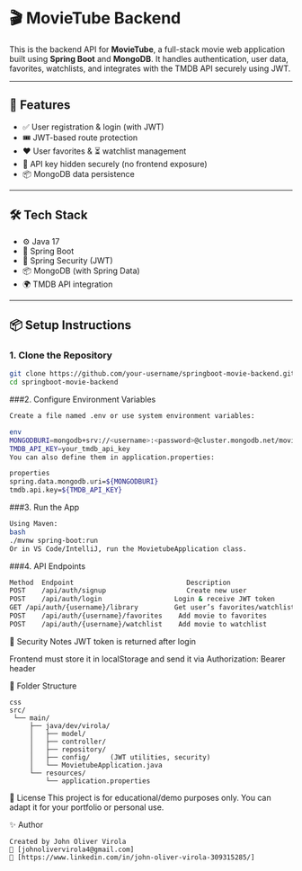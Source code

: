# 🎬 MovieTube Backend

This is the backend API for **MovieTube**, a full-stack movie web application built using **Spring Boot** and **MongoDB**. It handles authentication, user data, favorites, watchlists, and integrates with the TMDB API securely using JWT.

---

## 🚀 Features

- ✅ User registration & login (with JWT)
- 🎟 JWT-based route protection
- ❤️ User favorites & ⏳ watchlist management
- 🔐 API key hidden securely (no frontend exposure)
- 📦 MongoDB data persistence

---

## 🛠 Tech Stack

- ⚙️ Java 17
- 🌱 Spring Boot
- 🔐 Spring Security (JWT)
- 📦 MongoDB (with Spring Data)
- 🌍 TMDB API integration

---

## 📦 Setup Instructions

### 1. Clone the Repository


```bash
git clone https://github.com/your-username/springboot-movie-backend.git
cd springboot-movie-backend

```
###2. Configure Environment Variables

```bash
Create a file named .env or use system environment variables:

env
MONGODBURI=mongodb+srv://<username>:<password>@cluster.mongodb.net/movietube
TMDB_API_KEY=your_tmdb_api_key
You can also define them in application.properties:

properties
spring.data.mongodb.uri=${MONGODBURI}
tmdb.api.key=${TMDB_API_KEY}
```
###3. Run the App
```bash
Using Maven:
bash
./mvnw spring-boot:run
Or in VS Code/IntelliJ, run the MovietubeApplication class.

```
###4. API Endpoints
```bash
Method	Endpoint	                        Description
POST	/api/auth/signup	                Create new user
POST	/api/auth/login	                 Login & receive JWT token
GET	/api/auth/{username}/library	     Get user’s favorites/watchlist
POST	/api/auth/{username}/favorites	  Add movie to favorites
POST	/api/auth/{username}/watchlist	  Add movie to watchlist
```
🔐 Security Notes
JWT token is returned after login

Frontend must store it in localStorage and send it via Authorization: Bearer <token> header

📁 Folder Structure
```
css
src/
 └── main/
     ├── java/dev/virola/
     │   ├── model/
     │   ├── controller/
     │   ├── repository/
     │   ├── config/     (JWT utilities, security)
     │   └── MovietubeApplication.java
     └── resources/
         └── application.properties
```
🤝 License
This project is for educational/demo purposes only. You can adapt it for your portfolio or personal use.


✨ Author
```
Created by John Oliver Virola
📧 [johnolivervirola4@gmail.com]
🔗 [https://www.linkedin.com/in/john-oliver-virola-309315285/]

```
